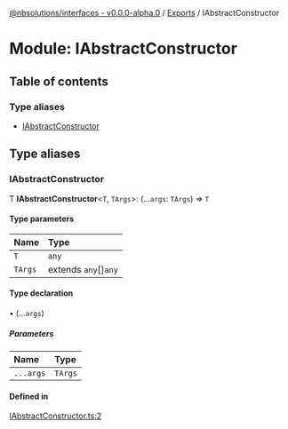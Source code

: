 [@nbsolutions/interfaces - v0.0.0-alpha.0](../README.md) / [Exports](../modules.md) / IAbstractConstructor

# Module: IAbstractConstructor

## Table of contents

### Type aliases

- [IAbstractConstructor](IAbstractConstructor.md#iabstractconstructor)

## Type aliases

### IAbstractConstructor

Ƭ **IAbstractConstructor**<`T`, `TArgs`\>: (...`args`: `TArgs`) => `T`

#### Type parameters

| Name | Type |
| :------ | :------ |
| `T` | `any` |
| `TArgs` | extends `any`[]`any` |

#### Type declaration

• (...`args`)

##### Parameters

| Name | Type |
| :------ | :------ |
| `...args` | `TArgs` |

#### Defined in

[IAbstractConstructor.ts:2](https://github.com/nbsolutions-ca/interfaces/blob/5e5cbad/src/IAbstractConstructor.ts#L2)
